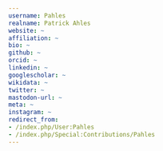 ```yaml
---
username: Pahles
realname: Patrick Ahles
website: ~
affiliation: ~
bio: ~
github: ~
orcid: ~
linkedin: ~
googlescholar: ~
wikidata: ~
twitter: ~
mastodon-url: ~
meta: ~
instagram: ~
redirect_from:
- /index.php/User:Pahles
- /index.php/Special:Contributions/Pahles
---
```

